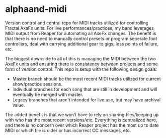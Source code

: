 # alphaand-midi
Version control and central repo for MIDI tracks utilized for controlling Fractal AxeFx units. For live performances/practices, my band leverages MIDI output from Reaper for automating all AxeFx changes. The benefit is that there is no need to manually control presets or program seperate foot controllers, deal with carrying additional gear to gigs, less points of failure, etc. 

The biggest downside to all of this is managing the MIDI between the two AxeFx units and ensuring there is consistency between projects and some form of version control. This repo is setup with the following design goals:

- Master branch should be the most recent MIDI tracks utilized for current show/practice sessions.
- Individual branches for each song that are still in development and will eventually be merged with master. 
- Legacy branches that aren't intended for live use, but may have archival value. 

The added benefit is that we won't have to rely on sharing files/keeping up with who has the most recent versions/etc. Everything is centralized here, and there is no concern over which Reaper project has the most up to date MIDI or which file is older or has incorrect CC messages, etc. 

